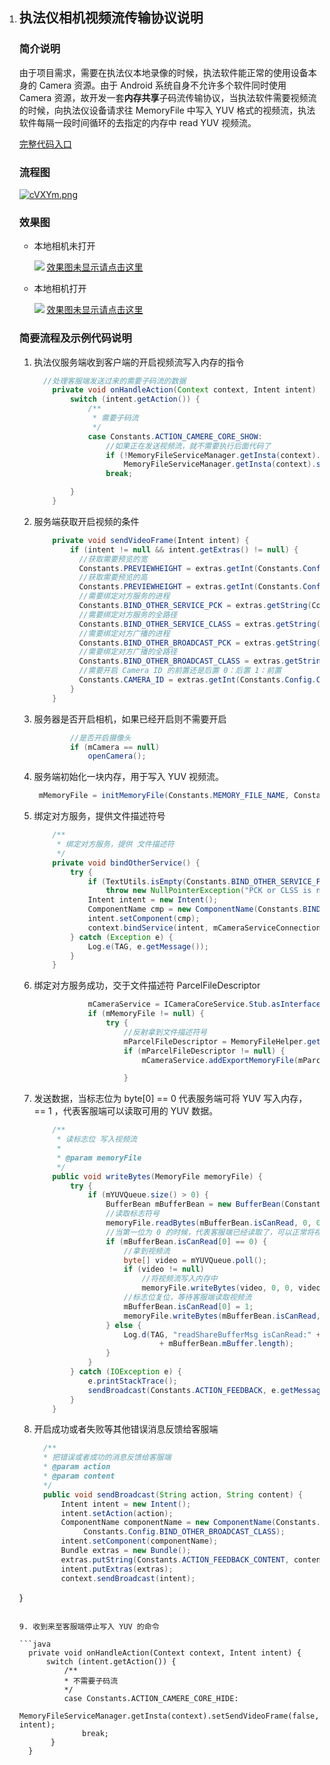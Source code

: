 1. ## 执法仪相机视频流传输协议说明

   ### 简介说明

   由于项目需求，需要在执法仪本地录像的时候，执法软件能正常的使用设备本身的 Camera 资源。由于 Android 系统自身不允许多个软件同时使用 Camera 资源，故开发一套**内存共享**子码流传输协议，当执法软件需要视频流的时候，向执法仪设备请求往 MemoryFile 中写入 YUV 格式的视频流，执法软件每隔一段时间循环的去指定的内存中 read YUV 视频流。

   [完整代码入口](<https://github.com/yangkun19921001/MemoryFileWriteBytesYUV>)

   ### 流程图

   [![cVXYm.png](https://storage1.cuntuku.com/2019/08/27/cVXYm.png)](https://cuntuku.com/image/cVXYm)

   ### 效果图

   - 本地相机未打开

     ![](<https://ws3.sinaimg.cn/large/005BYqpgly1g41qnz1nlig309y0lce89.jpg?referrer=https://cdn.sinaimg.cn.52ecy.cn>)
	 [效果图未显示请点击这里](<https://ws3.sinaimg.cn/large/005BYqpgly1g41qnz1nlig309y0lce89.jpg?referrer=https://cdn.sinaimg.cn.52ecy.cn>)

   - 本地相机打开

     ![](<https://ws3.sinaimg.cn/large/005BYqpgly1g3m75vcjohg30b60mw1l5.jpg?referrer=https://cdn.sinaimg.cn.52ecy.cn>)
	 [效果图未显示请点击这里](https://ws3.sinaimg.cn/large/005BYqpgly1g3m75vcjohg30b60mw1l5.jpg?referrer=https://cdn.sinaimg.cn.52ecy.cn)

   ### 简要流程及示例代码说明

   1. 执法仪服务端收到客户端的开启视频流写入内存的指令

      ```java /**
      	//处理客服端发送过来的需要子码流的数据
          private void onHandleAction(Context context, Intent intent) {
              switch (intent.getAction()) {
                  /**
                   * 需要子码流
                   */
                  case Constants.ACTION_CAMERE_CORE_SHOW:
                      //如果正在发送视频流，就不需要执行后面代码了
                      if (!MemoryFileServiceManager.getInsta(context).isSendVideoFrame())
                          MemoryFileServiceManager.getInsta(context).setSendVideoFrame(true, intent);
                      break;
      
              }
          }
      ```

      

   2. 服务端获取开启视频的条件

      ```java
          private void sendVideoFrame(Intent intent) {
              if (intent != null && intent.getExtras() != null) {
                //获取需要预览的宽
                Constants.PREVIEWHEIGHT = extras.getInt(Constants.Config.PREVIEW_WIDTH, 1280);
                //获取需要预览的高
                Constants.PREVIEWHEIGHT = extras.getInt(Constants.Config.PREVIEW_HEIGHT, 720);
                //需要绑定对方服务的进程
                Constants.BIND_OTHER_SERVICE_PCK = extras.getString(Constants.Config.BIND_OTHER_SERVICE_PCK, "");
                //需要绑定对方服务的全路径
                Constants.BIND_OTHER_SERVICE_CLASS = extras.getString(Constants.Config.BIND_OTHER_SERVICE_CLASS, "");
                //需要绑定对方广播的进程
                Constants.BIND_OTHER_BROADCAST_PCK = extras.getString(Constants.Config.BIND_OTHER_BROADCAST_PCK, "");
                //需要绑定对方广播的全路径
                Constants.BIND_OTHER_BROADCAST_CLASS = extras.getString(Constants.Config.BIND_OTHER_BROADCAST_CLASS, "");
                //需要开启 Camera ID 的前置还是后置 0：后置 1：前置
                Constants.CAMERA_ID = extras.getInt(Constants.Config.CAMERA_ID, 0);
              }
          }
      ```

   3. 服务器是否开启相机，如果已经开启则不需要开启

      ```java
              //是否开启摄像头
              if (mCamera == null)
                  openCamera();
      ```

   4. 服务端初始化一块内存，用于写入 YUV 视频流。

      ```java
       mMemoryFile = initMemoryFile(Constants.MEMORY_FILE_NAME, Constants.MEMORY_SIZE);
      ```

   5. 绑定对方服务，提供文件描述符号

      ```java
          /**
           * 绑定对方服务，提供 文件描述符
           */
          private void bindOtherService() {
              try {
                  if (TextUtils.isEmpty(Constants.BIND_OTHER_SERVICE_PCK) || TextUtils.isEmpty(Constants.BIND_OTHER_SERVICE_CLASS))
                      throw new NullPointerException("PCK or CLSS is null ?");
                  Intent intent = new Intent();
                  ComponentName cmp = new ComponentName(Constants.BIND_OTHER_SERVICE_PCK, Constants.BIND_OTHER_SERVICE_CLASS);
                  intent.setComponent(cmp);
                  context.bindService(intent, mCameraServiceConnection, Context.BIND_AUTO_CREATE);
              } catch (Exception e) {
                  Log.e(TAG, e.getMessage());
              }
          }
      ```

   6. 绑定对方服务成功，交于文件描述符 ParcelFileDescriptor

      ```java
                  mCameraService = ICameraCoreService.Stub.asInterface(binder);
                  if (mMemoryFile != null) {
                      try {
                          //反射拿到文件描述符号
                          mParcelFileDescriptor = MemoryFileHelper.getParcelFileDescriptor(mMemoryFile);
                          if (mParcelFileDescriptor != null) {
                              mCameraService.addExportMemoryFile(mParcelFileDescriptor, Constants.PREVIEWWIDTH, Constants.PREVIEWHEIGHT, Constants.MEMORY_SIZE);
      
                          }
      ```

   7. 发送数据，当标志位为 byte[0] == 0 代表服务端可将 YUV 写入内存， == 1 ，代表客服端可以读取可用的 YUV 数据。

      ```java
          /**
           * 读标志位 写入视频流
           *
           * @param memoryFile
           */
          public void writeBytes(MemoryFile memoryFile) {
              try {
                  if (mYUVQueue.size() > 0) {
                      BufferBean mBufferBean = new BufferBean(Constants.BUFFER_SIZE);
                      //读取标志符号
                      memoryFile.readBytes(mBufferBean.isCanRead, 0, 0, 1);
                      //当第一位为 0 的时候，代表客服端已经读取了，可以正常将视频流写入内存中
                      if (mBufferBean.isCanRead[0] == 0) {
                          //拿到视频流
                          byte[] video = mYUVQueue.poll();
                          if (video != null)
                              //将视频流写入内存中
                              memoryFile.writeBytes(video, 0, 0, video.length);
                          //标志位复位，等待客服端读取视频流
                          mBufferBean.isCanRead[0] = 1;
                          memoryFile.writeBytes(mBufferBean.isCanRead, 0, 0, 1);
                      } else {
                          Log.d(TAG, "readShareBufferMsg isCanRead:" + mBufferBean.isCanRead[0] + ";length:"
                                  + mBufferBean.mBuffer.length);
                      }
                  }
              } catch (IOException e) {
                  e.printStackTrace();
                  sendBroadcast(Constants.ACTION_FEEDBACK, e.getMessage());
              }
          }
      ```

   8. 开启成功或者失败等其他错误消息反馈给客服端

      ```java
        /**
        * 把错误或者成功的消息反馈给客服端
        * @param action
        * @param content
        */
        public void sendBroadcast(String action, String content) {
            Intent intent = new Intent();
            intent.setAction(action);
            ComponentName componentName = new ComponentName(Constants.Config.BIND_OTHER_BROADCAST_PCK,
                 Constants.Config.BIND_OTHER_BROADCAST_CLASS);
            intent.setComponent(componentName);
            Bundle extras = new Bundle();
            extras.putString(Constants.ACTION_FEEDBACK_CONTENT, content);
            intent.putExtras(extras);
            context.sendBroadcast(intent);
    }
      ```

   9. 收到来至客服端停止写入 YUV 的命令

      ```java
        private void onHandleAction(Context context, Intent intent) {
            switch (intent.getAction()) {
                /**
                * 不需要子码流
                */
                case Constants.ACTION_CAMERE_CORE_HIDE:
                        MemoryFileServiceManager.getInsta(context).setSendVideoFrame(false, intent);
                    break;
             }
        }

      ```

      
